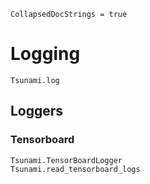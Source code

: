 ```@meta
CollapsedDocStrings = true
```

# Logging

```@docs
Tsunami.log
```

## Loggers

### Tensorboard

```@docs
Tsunami.TensorBoardLogger
Tsunami.read_tensorboard_logs
```
